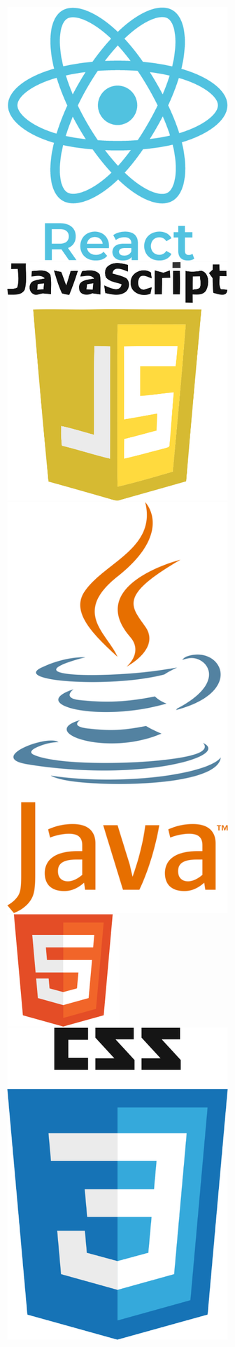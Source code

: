 <!-- - 👋 Hi, I’m @GitUserVivek
- 👀 Interested To learn Programming Languages 
- 💻 Looking For Job Opportunity
 --> 
<img src="https://github.com/GitUserVivek/GitUserVivek/blob/main/react.png" />
<img src="https://github.com/GitUserVivek/GitUserVivek/blob/main/javascript.png" />
<img src="https://github.com/GitUserVivek/GitUserVivek/blob/main/java.png" />
<img src="https://github.com/GitUserVivek/GitUserVivek/blob/main/html.png" />
<img src="https://github.com/GitUserVivek/GitUserVivek/blob/main/css.png" />
